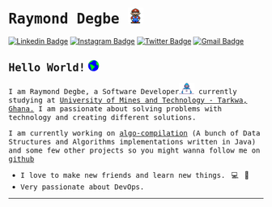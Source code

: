# <samp> Raymond Degbe </samp><img src="./gif/mario_hello_big.gif" width="30px">

[![Linkedin Badge](https://img.shields.io/badge/LinkedIn-%230077B5.svg?&style=flat-square&logo=linkedin&logoColor=white&color=071A2C&link=https://www.linkedin.com/in/raymond-degbe-47b344215/)](https://www.linkedin.com/in/raymond-degbe-47b344215/)
[![Instagram Badge](https://img.shields.io/badge/Instagram-%23E4405F.svg?&style=flat-square&logo=instagram&logoColor=white&color=071A2C&link=https://www.instagram.com/r.degbe7)](https://www.instagram.com/r.degbe7/)
[![Twitter Badge](https://img.shields.io/badge/Twitter-%231877F2.svg?&style=flat-square&logo=twitter&logoColor=white&color=071A2C&link=https://twitter.com/r_degbe7)](https://twitter.com/r_degbe7)
[![Gmail Badge](https://img.shields.io/badge/Gmail-%231877F2.svg?&style=flat-square&logo=gmail&logoColor=white&color=071A2C&link=https://github.com/rdegbe)](rdegbe14@gmail.com)



## <samp>Hello World!</samp> <img src="./gif/earth.gif" width="22px">

<samp>I am Raymond Degbe,  a Software Developer<img src="./gif/developer.gif" width="30px"> currently studying at [University of Mines and Technology - Tarkwa, Ghana.](https://www.umat.edu.gh) I am passionate about solving problems with technology and creating different solutions.</samp>

<samp>I am currently working on [algo-compilation](https://github.com/rdegbe/algo-compilation) (A bunch of Data Structures and Algorithms implementations written in Java) and some few other projects so you might wanna follow me on [github](https://github.com/rdegbe) </samp>

* <samp>I love to make new friends and learn new things.</samp> &nbsp; 💻 &nbsp; 🚀
* <samp>Very passionate about DevOps.</samp>


---
